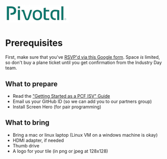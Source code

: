 # ![Pivotal Logo](img/pivotal_logo_sm.png)

# Prerequisites #

First, make sure that you've [RSVP'd via this Google form](https://docs.google.com/a/pivotal.io/forms/d/1R9c7YUO0vWMH-U0Y2A9ki157et9sZAeiMa7kbUzCSCE/viewform). Space *is* limited, so don't buy a plane ticket until you get confirmation
from the Industry Day team.

## What to prepare
 - Read the ["Getting Started as a PCF ISV" Guide](http://cf-platform-eng.github.io/isv-portal/)
 - Email us your GitHub ID (so we can add you to our partners group)
 - Install Screen Hero (for pair programming)

## What to bring
 - Bring a mac or linux laptop (Linux VM on a windows machine is okay)
 - HDMI adapter, if needed
 - Thumb drive
 - A logo for your tile (in png or jpeg at 128x128)
